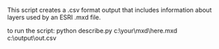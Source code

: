 This script creates a .csv format output that includes information about layers used by an ESRI .mxd file.

to run the script:
python describe.py c:\your\mxd\here.mxd c:\output\out.csv

